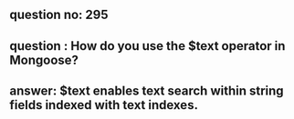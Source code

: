 
      
## question no: 295

## question : How do you use the $text operator in Mongoose?

## answer: $text enables text search within string fields indexed with text indexes.
      